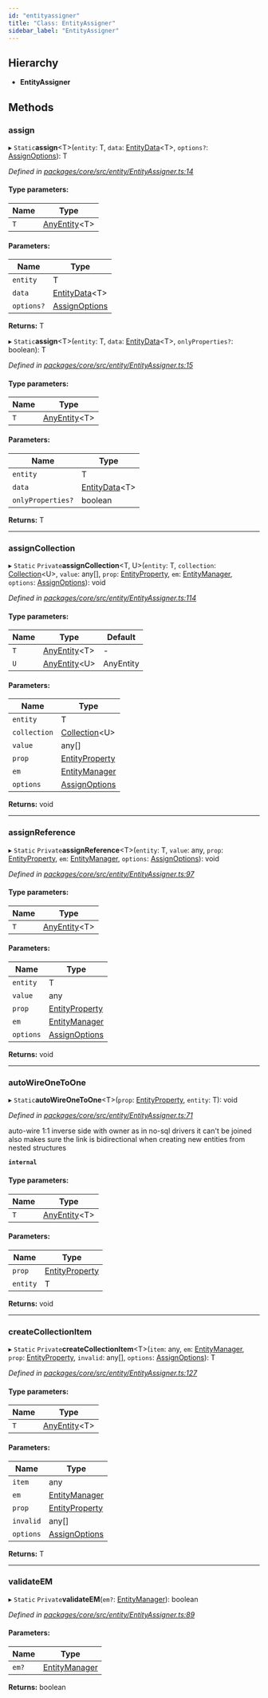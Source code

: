 ```yaml
---
id: "entityassigner"
title: "Class: EntityAssigner"
sidebar_label: "EntityAssigner"
---
```


## Hierarchy

* **EntityAssigner**

## Methods

### assign

▸ `Static`**assign**&#60;T>(`entity`: T, `data`: [EntityData](../index.md#entitydata)&#60;T>, `options?`: [AssignOptions](../interfaces/assignoptions.md)): T

*Defined in [packages/core/src/entity/EntityAssigner.ts:14](https://github.com/mikro-orm/mikro-orm/blob/8766baa31/packages/core/src/entity/EntityAssigner.ts#L14)*

#### Type parameters:

Name | Type |
------ | ------ |
`T` | [AnyEntity](../index.md#anyentity)&#60;T> |

#### Parameters:

Name | Type |
------ | ------ |
`entity` | T |
`data` | [EntityData](../index.md#entitydata)&#60;T> |
`options?` | [AssignOptions](../interfaces/assignoptions.md) |

**Returns:** T

▸ `Static`**assign**&#60;T>(`entity`: T, `data`: [EntityData](../index.md#entitydata)&#60;T>, `onlyProperties?`: boolean): T

*Defined in [packages/core/src/entity/EntityAssigner.ts:15](https://github.com/mikro-orm/mikro-orm/blob/8766baa31/packages/core/src/entity/EntityAssigner.ts#L15)*

#### Type parameters:

Name | Type |
------ | ------ |
`T` | [AnyEntity](../index.md#anyentity)&#60;T> |

#### Parameters:

Name | Type |
------ | ------ |
`entity` | T |
`data` | [EntityData](../index.md#entitydata)&#60;T> |
`onlyProperties?` | boolean |

**Returns:** T

___

### assignCollection

▸ `Static` `Private`**assignCollection**&#60;T, U>(`entity`: T, `collection`: [Collection](collection.md)&#60;U>, `value`: any[], `prop`: [EntityProperty](../interfaces/entityproperty.md), `em`: [EntityManager](entitymanager.md), `options`: [AssignOptions](../interfaces/assignoptions.md)): void

*Defined in [packages/core/src/entity/EntityAssigner.ts:114](https://github.com/mikro-orm/mikro-orm/blob/8766baa31/packages/core/src/entity/EntityAssigner.ts#L114)*

#### Type parameters:

Name | Type | Default |
------ | ------ | ------ |
`T` | [AnyEntity](../index.md#anyentity)&#60;T> | - |
`U` | [AnyEntity](../index.md#anyentity)&#60;U> | AnyEntity |

#### Parameters:

Name | Type |
------ | ------ |
`entity` | T |
`collection` | [Collection](collection.md)&#60;U> |
`value` | any[] |
`prop` | [EntityProperty](../interfaces/entityproperty.md) |
`em` | [EntityManager](entitymanager.md) |
`options` | [AssignOptions](../interfaces/assignoptions.md) |

**Returns:** void

___

### assignReference

▸ `Static` `Private`**assignReference**&#60;T>(`entity`: T, `value`: any, `prop`: [EntityProperty](../interfaces/entityproperty.md), `em`: [EntityManager](entitymanager.md), `options`: [AssignOptions](../interfaces/assignoptions.md)): void

*Defined in [packages/core/src/entity/EntityAssigner.ts:97](https://github.com/mikro-orm/mikro-orm/blob/8766baa31/packages/core/src/entity/EntityAssigner.ts#L97)*

#### Type parameters:

Name | Type |
------ | ------ |
`T` | [AnyEntity](../index.md#anyentity)&#60;T> |

#### Parameters:

Name | Type |
------ | ------ |
`entity` | T |
`value` | any |
`prop` | [EntityProperty](../interfaces/entityproperty.md) |
`em` | [EntityManager](entitymanager.md) |
`options` | [AssignOptions](../interfaces/assignoptions.md) |

**Returns:** void

___

### autoWireOneToOne

▸ `Static`**autoWireOneToOne**&#60;T>(`prop`: [EntityProperty](../interfaces/entityproperty.md), `entity`: T): void

*Defined in [packages/core/src/entity/EntityAssigner.ts:71](https://github.com/mikro-orm/mikro-orm/blob/8766baa31/packages/core/src/entity/EntityAssigner.ts#L71)*

auto-wire 1:1 inverse side with owner as in no-sql drivers it can't be joined
also makes sure the link is bidirectional when creating new entities from nested structures

**`internal`** 

#### Type parameters:

Name | Type |
------ | ------ |
`T` | [AnyEntity](../index.md#anyentity)&#60;T> |

#### Parameters:

Name | Type |
------ | ------ |
`prop` | [EntityProperty](../interfaces/entityproperty.md) |
`entity` | T |

**Returns:** void

___

### createCollectionItem

▸ `Static` `Private`**createCollectionItem**&#60;T>(`item`: any, `em`: [EntityManager](entitymanager.md), `prop`: [EntityProperty](../interfaces/entityproperty.md), `invalid`: any[], `options`: [AssignOptions](../interfaces/assignoptions.md)): T

*Defined in [packages/core/src/entity/EntityAssigner.ts:127](https://github.com/mikro-orm/mikro-orm/blob/8766baa31/packages/core/src/entity/EntityAssigner.ts#L127)*

#### Type parameters:

Name | Type |
------ | ------ |
`T` | [AnyEntity](../index.md#anyentity)&#60;T> |

#### Parameters:

Name | Type |
------ | ------ |
`item` | any |
`em` | [EntityManager](entitymanager.md) |
`prop` | [EntityProperty](../interfaces/entityproperty.md) |
`invalid` | any[] |
`options` | [AssignOptions](../interfaces/assignoptions.md) |

**Returns:** T

___

### validateEM

▸ `Static` `Private`**validateEM**(`em?`: [EntityManager](entitymanager.md)): boolean

*Defined in [packages/core/src/entity/EntityAssigner.ts:89](https://github.com/mikro-orm/mikro-orm/blob/8766baa31/packages/core/src/entity/EntityAssigner.ts#L89)*

#### Parameters:

Name | Type |
------ | ------ |
`em?` | [EntityManager](entitymanager.md) |

**Returns:** boolean

